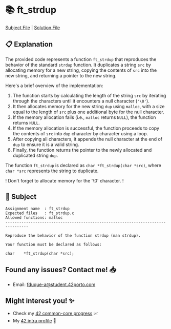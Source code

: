 # :books: ft_strdup

[Subject File](./subject.en.txt) | [Solution File](./ft_strdup.c)

## :clipboard: Explanation

The provided code represents a function `ft_strdup` that reproduces the behavior of the standard `strdup` function. It duplicates a string `src` by allocating memory for a new string, copying the contents of `src` into the new string, and returning a pointer to the new string.

Here's a brief overview of the implementation:

1. The function starts by calculating the length of the string `src` by iterating through the characters until it encounters a null character (`'\0'`).
2. It then allocates memory for the new string `dup` using `malloc`, with a size equal to the length of `src` plus one additional byte for the null character.
3. If the memory allocation fails (i.e., `malloc` returns `NULL`), the function returns `NULL`.
4. If the memory allocation is successful, the function proceeds to copy the contents of `src` into `dup` character by character using a loop.
5. After copying all characters, it appends the null character at the end of `dup` to ensure it is a valid string.
6. Finally, the function returns the pointer to the newly allocated and duplicated string `dup`.

The function `ft_strdup` is declared as `char *ft_strdup(char *src)`, where `char *src` represents the string to duplicate.

! Don't forget to allocate memory for the '\0' character. !

## :pencil: Subject

```
Assignment name  : ft_strdup
Expected files   : ft_strdup.c
Allowed functions: malloc
--------------------------------------------------------------------------------

Reproduce the behavior of the function strdup (man strdup).

Your function must be declared as follows:

char    *ft_strdup(char *src);

```

## Found any issues? Contact me! 📥

- Email: fduque-a@student.42porto.com

## Might interest you! :sparkles:

- Check my [42 common-core progress](https://github.com/fduquea/42cursus) :chart_with_upwards_trend:
- My [42 intra profile](https://profile.intra.42.fr/users/fduque-a) :bust_in_silhouette: